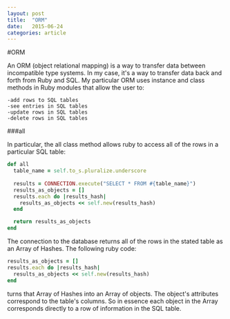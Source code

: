 ```yaml
---
layout: post
title:  "ORM"
date:   2015-06-24
categories: article
---
```


#ORM

An ORM (object relational mapping) is a way to transfer data between incompatible type systems.  In my case, it's a way to transfer data back and forth from Ruby and SQL.  My particular ORM uses instance and class methods in Ruby modules that allow the user to:

    -add rows to SQL tables
    -see entries in SQL tables
    -update rows in SQL tables
    -delete rows in SQL tables

###all

In particular, the all class method allows ruby to access all of the rows in a particular SQL table:

```ruby
def all
  table_name = self.to_s.pluralize.underscore
  
  results = CONNECTION.execute("SELECT * FROM #{table_name}")
  results_as_objects = []
  results.each do |results_hash|
    results_as_objects << self.new(results_hash)
  end

  return results_as_objects
end
```

The connection to the database returns all of the rows in the stated table as an Array of Hashes.  The following ruby code:

```ruby
results_as_objects = []
results.each do |results_hash|
  results_as_objects << self.new(results_hash)
end
```
turns that Array of Hashes into an Array of objects.  The object's attributes correspond to the table's columns.  So in essence each object in the Array corresponds directly to a row of information in the SQL table.